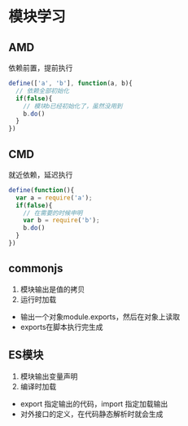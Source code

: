 # 模块学习

## AMD
  依赖前置，提前执行
~~~js
define(['a', 'b'], function(a, b){
  // 依赖全部初始化
  if(false){
    // 模块b已经初始化了，虽然没用到
    b.do()
  }
})
~~~
## CMD
  就近依赖，延迟执行
~~~js
define(function(){
  var a = require('a');
  if(false){
    // 在需要的时候申明
    var b = require('b');
    b.do()
  }
})
~~~
## commonjs
1. 模块输出是值的拷贝
2. 运行时加载
  + 输出一个对象module.exports，然后在对象上读取
  + exports在脚本执行完生成
## ES模块
1. 模块输出变量声明
2. 编译时加载
  + export 指定输出的代码，import 指定加载输出
  + 对外接口的定义，在代码静态解析时就会生成